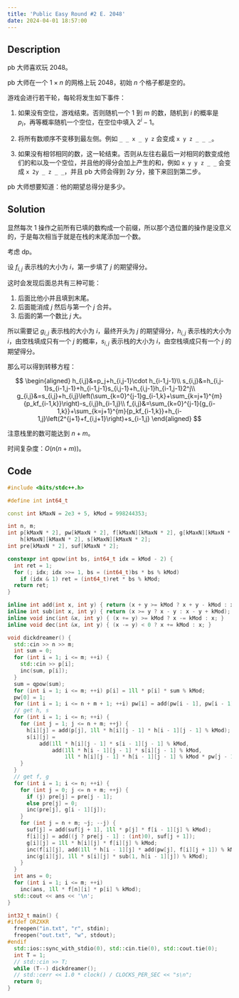 ```yaml
---
title: 'Public Easy Round #2 E. 2048'
date: 2024-04-01 18:57:00
---
```


## Description

pb 大师喜欢玩 2048。

pb 大师在一个 $1\times n$ 的网格上玩 2048，初始 $n$ 个格子都是空的。

游戏会进行若干轮，每轮将发生如下事件：

1. 如果没有空位，游戏结束。否则随机一个 $1$ 到 $m$ 的数，随机到 $i$ 的概率是 $p_i$，再等概率随机一个空位，在空位中填入 $2^i−1$。

2. 将所有数顺序不变移到最左侧。例如 `_ _ x _ y z` 会变成 `x y z _ _ _`。

3. 如果没有相邻相同的数，这一轮结束。否则从左往右最后一对相同的数变成他们的和以及一个空位，并且他的得分会加上产生的和，例如 `x y y z _ _` 会变成 `x 2y _ z _ _`，并且 pb 大师会得到 $2y$ 分，接下来回到第二步。

pb 大师想要知道：他的期望总得分是多少。

## Solution

显然每次 1 操作之前所有已填的数构成一个前缀，所以那个选位置的操作是没意义的，于是每次相当于就是在栈的末尾添加一个数。

考虑 dp。

设 $f_{i,j}$ 表示栈的大小为 $i$，第一步填了 $j$ 的期望得分。

这时会发现后面总共有三种可能：

1. 后面比他小并且填到末尾。
2. 后面能消成 $j$ 然后与第一个 $j$ 合并。
3. 后面的第一个数比 $j$ 大。

所以需要记 $g_{i,j}$ 表示栈的大小为 $i$，最终开头为 $j$ 的期望得分，$h_{i,j}$ 表示栈的大小为 $i$，由空栈填成只有一个 $j$ 的概率，$s_{i,j}$ 表示栈的大小为 $i$，由空栈填成只有一个 $j$ 的期望得分。

那么可以得到转移方程：

$$
\begin{aligned}
h_{i,j}&=p_j+h_{i,j-1}\cdot h_{i-1,j-1}\\
s_{i,j}&=h_{i,j-1}s_{i-1,j-1}+h_{i-1,j-1}s_{i,j-1}+h_{i,j-1}h_{i-1,j-1}2^j\\
g_{i,j}&=s_{i,j}+h_{i,j}\left(\sum_{k=0}^{j-1}g_{i-1,k}+\sum_{k=j+1}^{m}{p_kf_{i-1,k}}\right)-s_{i,j}h_{i-1,j}\\
f_{i,j}&=\sum_{k=0}^{j-1}{g_{i-1,k}}+\sum_{k=j+1}^{m}{p_kf_{i-1,k}}+h_{i-1,j}\left(2^{j+1}+f_{i,j+1}\right)+s_{i-1,j}
\end{aligned}
$$

注意栈里的数可能达到 $n+m$。

时间复杂度：$O\left(n(n+m)\right)$。

## Code

```cpp
#include <bits/stdc++.h>

#define int int64_t

const int kMaxN = 2e3 + 5, kMod = 998244353;

int n, m;
int p[kMaxN * 2], pw[kMaxN * 2], f[kMaxN][kMaxN * 2], g[kMaxN][kMaxN * 2],
    h[kMaxN][kMaxN * 2], s[kMaxN][kMaxN * 2];
int pre[kMaxN * 2], suf[kMaxN * 2];

constexpr int qpow(int bs, int64_t idx = kMod - 2) {
  int ret = 1;
  for (; idx; idx >>= 1, bs = (int64_t)bs * bs % kMod)
    if (idx & 1) ret = (int64_t)ret * bs % kMod;
  return ret;
}

inline int add(int x, int y) { return (x + y >= kMod ? x + y - kMod : x + y); }
inline int sub(int x, int y) { return (x >= y ? x - y : x - y + kMod); }
inline void inc(int &x, int y) { (x += y) >= kMod ? x -= kMod : x; }
inline void dec(int &x, int y) { (x -= y) < 0 ? x += kMod : x; }

void dickdreamer() {
  std::cin >> n >> m;
  int sum = 0;
  for (int i = 1; i <= m; ++i) {
    std::cin >> p[i];
    inc(sum, p[i]);
  }
  sum = qpow(sum);
  for (int i = 1; i <= m; ++i) p[i] = 1ll * p[i] * sum % kMod;
  pw[0] = 1;
  for (int i = 1; i <= n + m + 1; ++i) pw[i] = add(pw[i - 1], pw[i - 1]);
  // get h, s
  for (int i = 1; i <= n; ++i) {
    for (int j = 1; j <= n + m; ++j) {
      h[i][j] = add(p[j], 1ll * h[i][j - 1] * h[i - 1][j - 1] % kMod);
      s[i][j] =
          add(1ll * h[i][j - 1] * s[i - 1][j - 1] % kMod,
              add(1ll * h[i - 1][j - 1] * s[i][j - 1] % kMod,
                  1ll * h[i][j - 1] * h[i - 1][j - 1] % kMod * pw[j - 1] % kMod));
    }
  }
  // get f, g
  for (int i = 1; i <= n; ++i) {
    for (int j = 0; j <= n + m; ++j) {
      if (j) pre[j] = pre[j - 1];
      else pre[j] = 0;
      inc(pre[j], g[i - 1][j]);
    }
    for (int j = n + m; ~j; --j) {
      suf[j] = add(suf[j + 1], 1ll * p[j] * f[i - 1][j] % kMod);
      f[i][j] = add((j ? pre[j - 1] : (int)0), suf[j + 1]);
      g[i][j] = 1ll * h[i][j] * f[i][j] % kMod;
      inc(f[i][j], add(1ll * h[i - 1][j] * add(pw[j], f[i][j + 1]) % kMod, s[i - 1][j]));
      inc(g[i][j], 1ll * s[i][j] * sub(1, h[i - 1][j]) % kMod);
    }
  }
  int ans = 0;
  for (int i = 1; i <= m; ++i)
    inc(ans, 1ll * f[n][i] * p[i] % kMod);
  std::cout << ans << '\n';
}

int32_t main() {
#ifdef ORZXKR
  freopen("in.txt", "r", stdin);
  freopen("out.txt", "w", stdout);
#endif
  std::ios::sync_with_stdio(0), std::cin.tie(0), std::cout.tie(0);
  int T = 1;
  // std::cin >> T;
  while (T--) dickdreamer();
  // std::cerr << 1.0 * clock() / CLOCKS_PER_SEC << "s\n";
  return 0;
}
```